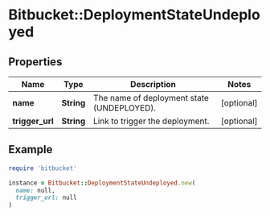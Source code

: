 # Bitbucket::DeploymentStateUndeployed

## Properties

| Name | Type | Description | Notes |
| ---- | ---- | ----------- | ----- |
| **name** | **String** | The name of deployment state (UNDEPLOYED). | [optional] |
| **trigger_url** | **String** | Link to trigger the deployment. | [optional] |

## Example

```ruby
require 'bitbucket'

instance = Bitbucket::DeploymentStateUndeployed.new(
  name: null,
  trigger_url: null
)
```

